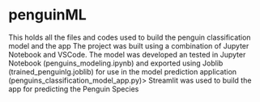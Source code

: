 # penguinML
This holds all the files and codes used to build the penguin classification model and the app
The project was built using a combination of Jupyter Notebook and VSCode. 
The model was developed an tested in Jupyter Notebook (penguins_modeling.ipynb) and exported using Joblib (trained_penguinlg.joblib) 
for use in the model prediction application (penguins_classification_model_app.py)>
Streamlit was used to build the app for predicting the Penguin Species
